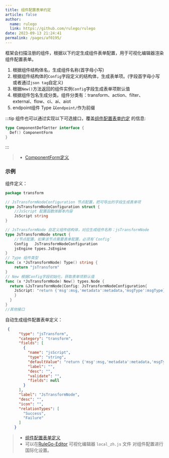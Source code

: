 ```yaml
---
title: 组件配置表单约定
article: false
author: 
  name: rulego
  link: https://github.com/rulego/rulego
date: 2023-09-13 21:24:41
permalink: /pages/af0195/
---
```


框架会扫描注册的组件，根据以下约定生成组件表单配置，用于可视化编辑器渲染组件配置表单。

1. 根据组件结构体名，生成组件名称(首字母小写)
2. 根据组件结构体的`Config`字段定义的结构体，生成表单项。(字段首字母小写或者通过`json tag`自定义)
3. 根据`New()`方法返回的组件实例`Config`字段生成表单项默认值
4. 根据组件包名生成分类。组件分类有：transform、action、filter、external、flow、ci、ai、aiot
5. endpoint组件 Type 以`endpoint/`作为前缀

:::tip
组件也可以通过实现以下可选接口，覆盖[组件配置表单约定](/pages/af0195/) 的信息:
```go
type ComponentDefGetter interface {
  Def() ComponentForm
}
```
:::
> - [ComponentForm定义](/pages/cf0194/#types-componentform)
### 示例
组件定义：
```go
package transform

// JsTransformNodeConfiguration 节点配置，把可导出的字段生成表单项
type JsTransformNodeConfiguration struct {
	//JsScript 配置函数体脚本内容
	JsScript string
}

// JsTransformNode 自定义组件结构体，对应生成组件名称：jsTransformNode
type JsTransformNode struct {
	//节点配置，如果该节点需要表单配置，必须有`Config`
	Config   JsTransformNodeConfiguration
	jsEngine types.JsEngine
}
// Type 组件类型
func (x *JsTransformNode) Type() string {
    return "jsTransform"
}
// New 根据Config字段初始化，获取表单项默认值
func (x *JsTransformNode) New() types.Node {
  return &JsTransformNode{Config: JsTransformNodeConfiguration{
    JsScript: "return {'msg':msg,'metadata':metadata,'msgType':msgType};",
    }
  }
}
//其他接口
```
自动生成组件配置表单定义：
```json
 {
      "type": "jsTransform",
      "category": "transform",
      "fields": [
        {
          "name": "jsScript",
          "type": "string",
          "defaultValue": "return {'msg':msg,'metadata':metadata,'msgType':msgType};",
          "label": "",
          "desc": "",
          "validate": "",
          "fields": null
        }
      ],
      "label": "JsTransformNode",
      "desc": "",
      "icon": "",
      "relationTypes": [
        "Success",
        "Failure"
      ]
    }
```

> - [组件配置表单定义](/pages/cf0194/#types-componentform)
> - 可以在[RuleGo-Editor](/pages/c0b811/) 可视化编辑器 `local_zh.js` 文件 对组件配置进行国际化设置。